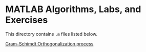 # MATLAB Algorithms, Labs, and Exercises

This directory contains `.m` files listed below.

[Gram-Schimdt Orthogonalization process](gram-schmidt.m)

